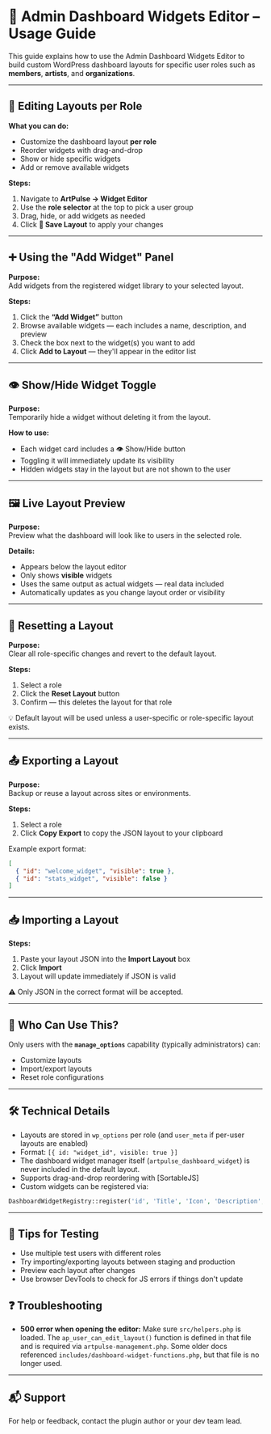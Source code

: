 
# 📘 Admin Dashboard Widgets Editor – Usage Guide

This guide explains how to use the Admin Dashboard Widgets Editor to build custom WordPress dashboard layouts for specific user roles such as **members**, **artists**, and **organizations**.

---

## 🧩 Editing Layouts per Role

**What you can do:**
- Customize the dashboard layout **per role**
- Reorder widgets with drag-and-drop
- Show or hide specific widgets
- Add or remove available widgets

**Steps:**
1. Navigate to **ArtPulse → Widget Editor**
2. Use the **role selector** at the top to pick a user group
3. Drag, hide, or add widgets as needed
4. Click **💾 Save Layout** to apply your changes

---

## ➕ Using the "Add Widget" Panel

**Purpose:**  
Add widgets from the registered widget library to your selected layout.

**Steps:**
1. Click the **“Add Widget”** button
2. Browse available widgets — each includes a name, description, and preview
3. Check the box next to the widget(s) you want to add
4. Click **Add to Layout** — they'll appear in the editor list

---

## 👁 Show/Hide Widget Toggle

**Purpose:**  
Temporarily hide a widget without deleting it from the layout.

**How to use:**
- Each widget card includes a 👁️ Show/Hide button
- Toggling it will immediately update its visibility
- Hidden widgets stay in the layout but are not shown to the user

---

## 🖼 Live Layout Preview

**Purpose:**  
Preview what the dashboard will look like to users in the selected role.

**Details:**
- Appears below the layout editor
- Only shows **visible** widgets
- Uses the same output as actual widgets — real data included
- Automatically updates as you change layout order or visibility

---

## 🔁 Resetting a Layout

**Purpose:**  
Clear all role-specific changes and revert to the default layout.

**Steps:**
1. Select a role
2. Click the **Reset Layout** button
3. Confirm — this deletes the layout for that role

💡 Default layout will be used unless a user-specific or role-specific layout exists.

---

## 📤 Exporting a Layout

**Purpose:**  
Backup or reuse a layout across sites or environments.

**Steps:**
1. Select a role
2. Click **Copy Export** to copy the JSON layout to your clipboard

Example export format:
```json
[
  { "id": "welcome_widget", "visible": true },
  { "id": "stats_widget", "visible": false }
]
```

---

## 📥 Importing a Layout

**Steps:**
1. Paste your layout JSON into the **Import Layout** box
2. Click **Import**
3. Layout will update immediately if JSON is valid

⚠️ Only JSON in the correct format will be accepted.

---

## 👤 Who Can Use This?

Only users with the **`manage_options`** capability (typically administrators) can:
- Customize layouts
- Import/export layouts
- Reset role configurations

---

## 🛠️ Technical Details

- Layouts are stored in `wp_options` per role (and `user_meta` if per-user layouts are enabled)
- Format: `[{ id: "widget_id", visible: true }]`
- The dashboard widget manager itself (`artpulse_dashboard_widget`) is never
  included in the default layout.
- Supports drag-and-drop reordering with [SortableJS]
- Custom widgets can be registered via:
```php
DashboardWidgetRegistry::register('id', 'Title', 'Icon', 'Description', $callback);
```

---

## 🧪 Tips for Testing

- Use multiple test users with different roles
- Try importing/exporting layouts between staging and production
- Preview each layout after changes
- Use browser DevTools to check for JS errors if things don't update

## ❓ Troubleshooting

- **500 error when opening the editor:** Make sure `src/helpers.php` is loaded.
  The `ap_user_can_edit_layout()` function is defined in that file and is
  required via `artpulse-management.php`. Some older docs referenced
  `includes/dashboard-widget-functions.php`, but that file is no longer used.


---

## 📬 Support

For help or feedback, contact the plugin author or your dev team lead.
